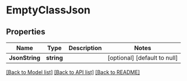 # EmptyClassJson

## Properties
Name | Type | Description | Notes
------------ | ------------- | ------------- | -------------
**JsonString** | **string** |  | [optional] [default to null]

[[Back to Model list]](../README.md#documentation-for-models) [[Back to API list]](../README.md#documentation-for-api-endpoints) [[Back to README]](../README.md)

